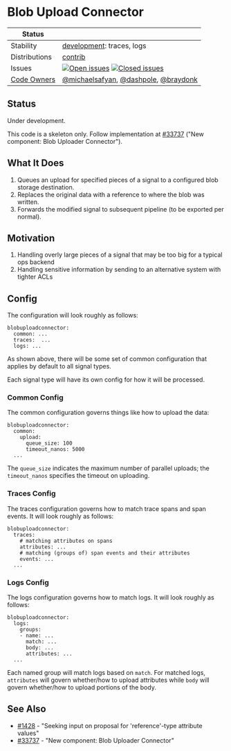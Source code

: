 # Blob Upload Connector

<!-- status autogenerated section -->
| Status        |           |
| ------------- |-----------|
| Stability     | [development]: traces, logs   |
| Distributions | [contrib] |
| Issues        | [![Open issues](https://img.shields.io/github/issues-search/open-telemetry/opentelemetry-collector-contrib?query=is%3Aissue%20is%3Aopen%20label%3Aprocessor%2Fblobupload%20&label=open&color=orange&logo=opentelemetry)](https://github.com/open-telemetry/opentelemetry-collector-contrib/issues?q=is%3Aopen+is%3Aissue+label%3Aprocessor%2Fblobupload) [![Closed issues](https://img.shields.io/github/issues-search/open-telemetry/opentelemetry-collector-contrib?query=is%3Aissue%20is%3Aclosed%20label%3Aprocessor%2Fblobupload%20&label=closed&color=blue&logo=opentelemetry)](https://github.com/open-telemetry/opentelemetry-collector-contrib/issues?q=is%3Aclosed+is%3Aissue+label%3Aprocessor%2Fblobupload) |
| [Code Owners](https://github.com/open-telemetry/opentelemetry-collector-contrib/blob/main/CONTRIBUTING.md#becoming-a-code-owner)    | [@michaelsafyan](https://www.github.com/michaelsafyan), [@dashpole](https://www.github.com/dashpole), [@braydonk](https://www.github.com/braydonk) |

[development]: https://github.com/open-telemetry/opentelemetry-collector#development
[contrib]: https://github.com/open-telemetry/opentelemetry-collector-releases/tree/main/distributions/otelcol-contrib
<!-- end autogenerated section -->

## Status

Under development.

This code is a skeleton only. Follow implementation at [#33737](https://github.com/open-telemetry/opentelemetry-collector-contrib/issues/33737) ("New component: Blob Uploader Connector").

## What It Does

1. Queues an upload for specified pieces of a signal to a configured blob storage destination.
2. Replaces the original data with a reference to where the blob was written.
3. Forwards the modified signal to subsequent pipeline (to be exported per normal).

## Motivation

1. Handling overly large pieces of a signal that may be too big for a typical ops backend
2. Handling sensitive information by sending to an alternative system with tighter ACLs

## Config

The configuration will look roughly as follows:

```
blobuploadconnector:
  common: ...
  traces:  ...
  logs: ...
```

As shown above, there will be some set of common configuration that applies by default to all signal types.

Each signal type will have its own config for how it will be processed.

### Common Config

The common configuration governs things like how to upload the data:

```
blobuploadconnector:
  common:
    upload:
      queue_size: 100
      timeout_nanos: 5000
  ...
```

The `queue_size` indicates the maximum number of parallel uploads; the `timeout_nanos` specifies the timeout on uploading.

### Traces Config

The traces configuration governs how to match trace spans and span events. It will look roughly as follows:

```
blobuploadconnector:
  traces:
    # matching attributes on spans
    attributes: ...
    # matching (groups of) span events and their attributes
    events: ...
  ...
```

### Logs Config

The logs configuration governs how to match logs. It will look roughly as follows:

```
blobuploadconnector:
  logs:
    groups:
    - name: ...
      match: ...
      body: ...
      attributes: ...
  ...
```

Each named group will match logs based on `match`. For matched logs, `attributes` will govern whether/how to upload attributes while `body` will govern whether/how to upload portions of the body.

## See Also

- [#1428](https://github.com/open-telemetry/semantic-conventions/issues/1428) - "Seeking input on proposal for 'reference'-type attribute values"
- [#33737](https://github.com/open-telemetry/opentelemetry-collector-contrib/issues/33737) - "New component: Blob Uploader Connector"
